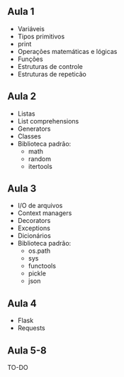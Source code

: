 Aula 1
------
- Variáveis
- Tipos primitivos
- print
- Operações matemáticas e lógicas
- Funções
- Estruturas de controle
- Estruturas de repeticão

Aula 2
------
- Listas
- List comprehensions
- Generators
- Classes
- Biblioteca padrão:
	- math
	- random
	- itertools

Aula 3
------
- I/O de arquivos
- Context managers
- Decorators
- Exceptions
- Dicionários
- Biblioteca padrão:
	- os.path
	- sys
	- functools
	- pickle
	- json

Aula 4
------
- Flask
- Requests

Aula 5-8
------
TO-DO
